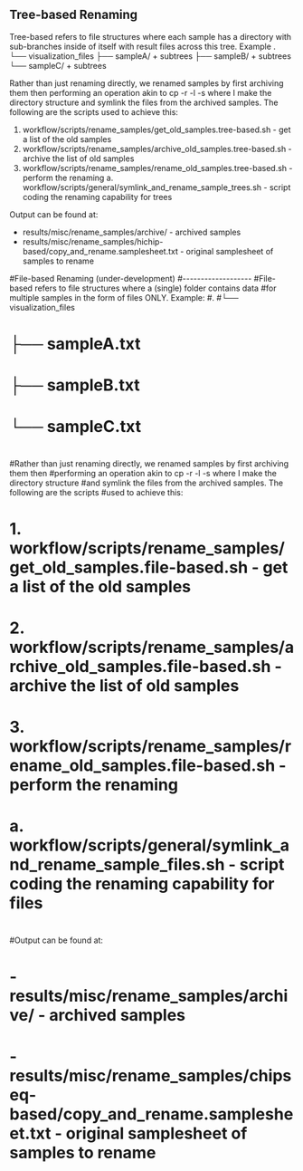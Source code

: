 Tree-based Renaming
-------------------
Tree-based refers to file structures where each sample has a directory with 
sub-branches inside of itself with result files across this tree. Example
.
└── visualization_files 
    ├── sampleA/ + subtrees
    ├── sampleB/ + subtrees
    └── sampleC/ + subtrees

Rather than just renaming directly, we renamed samples by first archiving them then
performing an operation akin to cp -r -l -s where I make the directory structure 
and symlink the files from the archived samples. The following are the scripts 
used to achieve this:

 1. workflow/scripts/rename_samples/get_old_samples.tree-based.sh - get a list of the old samples
 2. workflow/scripts/rename_samples/archive_old_samples.tree-based.sh - archive the list of old samples
 3. workflow/scripts/rename_samples/rename_old_samples.tree-based.sh - perform the renaming
     a. workflow/scripts/general/symlink_and_rename_sample_trees.sh - script coding the renaming capability for trees

Output can be found at:
 - results/misc/rename_samples/archive/ - archived samples
 - results/misc/rename_samples/hichip-based/copy_and_rename.samplesheet.txt - original samplesheet of samples to rename


#File-based Renaming (under-development)
#-------------------
#File-based refers to file structures where a (single) folder contains data
#for multiple samples in the form of files ONLY. Example:
#.
#└── visualization_files 
#    ├── sampleA.txt
#    ├── sampleB.txt
#    └── sampleC.txt
#
#Rather than just renaming directly, we renamed samples by first archiving them then
#performing an operation akin to cp -r -l -s where I make the directory structure 
#and symlink the files from the archived samples. The following are the scripts 
#used to achieve this:
#
# 1. workflow/scripts/rename_samples/get_old_samples.file-based.sh - get a list of the old samples
# 2. workflow/scripts/rename_samples/archive_old_samples.file-based.sh - archive the list of old samples
# 3. workflow/scripts/rename_samples/rename_old_samples.file-based.sh - perform the renaming
#     a. workflow/scripts/general/symlink_and_rename_sample_files.sh - script coding the renaming capability for files
#
#Output can be found at:
# - results/misc/rename_samples/archive/ - archived samples
# - results/misc/rename_samples/chipseq-based/copy_and_rename.samplesheet.txt - original samplesheet of samples to rename

